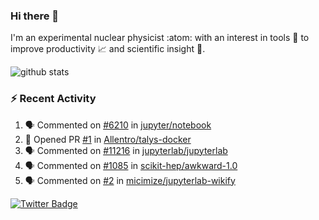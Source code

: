 ### Hi there 👋 

I'm an experimental nuclear physicist :atom: with an interest in tools :wrench: to improve productivity :chart_with_upwards_trend: and scientific insight :telescope:.

![github stats](https://github-readme-stats.vercel.app/api?username=agoose77&show_icons=true&hide_rank=true&hide_title=true&bg_color=30,e76445,904e95&text_color=efe3ec&icon_color=efe3ec)
<!--
**agoose77/agoose77** is a ✨ _special_ ✨ repository because its `README.md` (this file) appears on your GitHub profile.

Here are some ideas to get you started:

- 🔭 I’m currently working on ...
- 🌱 I’m currently learning ...
- 👯 I’m looking to collaborate on ...
- 🤔 I’m looking for help with ...
- 💬 Ask me about ...
- 📫 How to reach me: ...
- 😄 Pronouns: ...
- ⚡ Fun fact: ...
-->

### :zap: Recent Activity
<!--START_SECTION:activity-->
1. 🗣 Commented on [#6210](https://github.com/jupyter/notebook/issues/6210) in [jupyter/notebook](https://github.com/jupyter/notebook)
2. 💪 Opened PR [#1](https://github.com/Allentro/talys-docker/pull/1) in [Allentro/talys-docker](https://github.com/Allentro/talys-docker)
3. 🗣 Commented on [#11216](https://github.com/jupyterlab/jupyterlab/issues/11216) in [jupyterlab/jupyterlab](https://github.com/jupyterlab/jupyterlab)
4. 🗣 Commented on [#1085](https://github.com/scikit-hep/awkward-1.0/issues/1085) in [scikit-hep/awkward-1.0](https://github.com/scikit-hep/awkward-1.0)
5. 🗣 Commented on [#2](https://github.com/micimize/jupyterlab-wikify/issues/2) in [micimize/jupyterlab-wikify](https://github.com/micimize/jupyterlab-wikify)
<!--END_SECTION:activity-->


[![Twitter Badge](https://img.shields.io/twitter/follow/agoose77?style=flat-square&logo=Twitter&logoColor=white&color=cornflowerblue)](https://twitter.com/agoose77)
